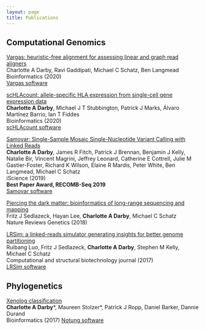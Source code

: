 ```yaml
---
layout: page
title: Publications
---
```


## Computational Genomics  

[Vargas: heuristic-free alignment for assessing linear and graph read aligners](https://academic.oup.com/bioinformatics/advance-article/doi/10.1093/bioinformatics/btaa265/5823884)  
Charlotte A Darby, Ravi Gaddipati, Michael C Schatz, Ben Langmead  
Bioinformatics (2020)  
[Vargas software](https://github.com/langmead-lab/vargas)  

[scHLAcount: allele-specific HLA expression from single-cell gene expression data](https://academic.oup.com/bioinformatics/advance-article/doi/10.1093/bioinformatics/btaa264/5824792)  
**Charlotte A Darby**, Michael J T Stubbington, Patrick J Marks, Álvaro Martínez Barrio, Ian T Fiddes  
Bioinformatics (2020)  
[scHLAcount software](https://github.com/10XGenomics/scHLAcount)  

[Samovar: Single-Sample Mosaic Single-Nucleotide Variant Calling with Linked Reads](https://www.sciencedirect.com/science/article/pii/S2589004219301749)  
**Charlotte A Darby**, James R Fitch, Patrick J Brennan, Benjamin J Kelly, Natalie Bir, Vincent Magrini, Jeffrey Leonard, Catherine E Cottrell, Julie M Gastier-Foster, Richard K Wilson, Elaine R Mardis, Peter White, Ben Langmead, Michael C Schatz  
iScience (2019)  
**Best Paper Award, RECOMB-Seq 2019**  
[Samovar software](https://github.com/cdarby/samovar)

[Piercing the dark matter: bioinformatics of long-range sequencing and mapping](https://www.nature.com/articles/s41576-018-0003-4)  
Fritz J Sedlazeck, Hayan Lee, **Charlotte A Darby**, Michael C Schatz  
Nature Reviews Genetics (2018)

[LRSim: a linked-reads simulator generating insights for better genome partitioning](https://www.sciencedirect.com/science/article/pii/S2001037017300855)  
Ruibang Luo, Fritz J Sedlazeck, **Charlotte A Darby**, Stephen M Kelly, Michael C Schatz  
Computational and structural biotechnology journal (2017)  
[LRSim software](https://github.com/aquaskyline/LRSIM)  

## Phylogenetics  

[Xenolog classification](https://academic.oup.com/bioinformatics/article/33/5/640/2725487)   
**Charlotte A Darby***, Maureen Stolzer*, Patrick J Ropp, Daniel Barker, Dannie Durand  
Bioinformatics (2017)
[Notung software](http://www.cs.cmu.edu/~durand/Notung/)  

